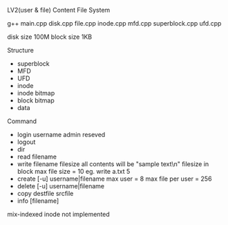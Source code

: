 LV2(user & file) Content File System

g++ main.cpp disk.cpp file.cpp inode.cpp mfd.cpp superblock.cpp ufd.cpp

disk size 100M
block size 1KB

Structure
- superblock
- MFD
- UFD
- inode
- inode bitmap
- block bitmap
- data

Command
- login username
  admin reseved
- logout
- dir
- read filename
- write filename filesize
  all contents will be "sample text\n"
  filesize in block
  max file size = 10
  eg. write a.txt 5
- create [-u] username|filename
  max user = 8
  max file per user = 256
- delete [-u] username|filename
- copy destfile srcfile
- info [filename]

mix-indexed inode not implemented